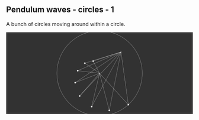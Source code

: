 ## Pendulum waves - circles - 1

A bunch of circles moving around within a circle.


![Test image](../Screenshots/Pendulum%20wave%20-%20circles%20-%201.jpg)
